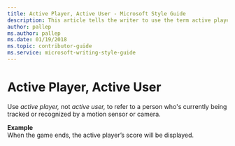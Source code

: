 ```yaml
---
title: Active Player, Active User - Microsoft Style Guide
description: This article tells the writer to use the term active player rather than active user when referring to a person who's currently being tracked or recognized by a motion sensor or camera.
author: pallep
ms.author: pallep
ms.date: 01/19/2018
ms.topic: contributor-guide
ms.service: microsoft-writing-style-guide
---
```


# Active Player, Active User

Use *active player,* not *active user,* to refer to a person who's currently being tracked or recognized by a motion sensor or camera.

**Example**  
When the game ends, the active player’s score will be displayed.
